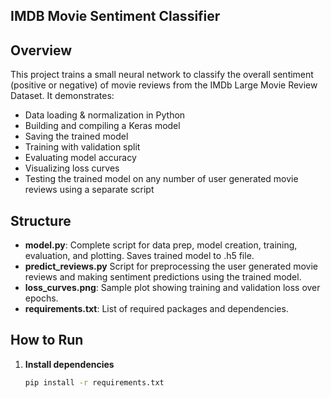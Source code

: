 ## IMDB Movie Sentiment Classifier

## Overview
This project trains a small neural network to classify the overall sentiment (positive or negative) of movie reviews from the IMDb Large Movie Review Dataset. It demonstrates:

- Data loading & normalization in Python  
- Building and compiling a Keras model  
- Saving the trained model
- Training with validation split  
- Evaluating model accuracy  
- Visualizing loss curves
- Testing the trained model on any number of user generated movie reviews using a separate script

## Structure
- **model.py**: Complete script for data prep, model creation, training, evaluation, and plotting.  Saves trained model to .h5 file.
- **predict_reviews.py** Script for preprocessing the user generated movie reviews and making sentiment predictions using the trained model.
- **loss_curves.png**: Sample plot showing training and validation loss over epochs.
- **requirements.txt**: List of required packages and dependencies.

## How to Run
1. **Install dependencies**  
   ```bash
   pip install -r requirements.txt

